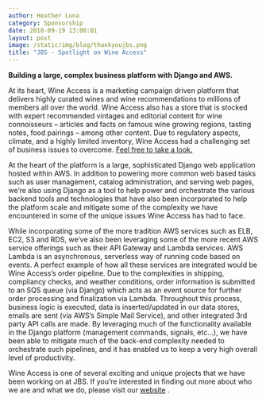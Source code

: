 ```yaml
---
author: Heather Luna
category: Sponsorship
date: 2018-09-19 13:00:01
layout: post
image: /static/img/blog/thankyoujbs.png
title: "JBS - Spotlight on Wine Access"
---
```


**Building a large, complex business platform with Django and AWS.**

At its heart, Wine Access is a marketing campaign driven platform that
delivers highly curated wines and wine recommendations to millions of
members all over the world. Wine Access also has a store that is
stocked with expert recommended vintages and editorial content for wine
connoisseurs – articles and facts on famous wine growing regions,
tasting notes, food pairings – among other content. Due to regulatory
aspects, climate, and a highly limited inventory, Wine Access had a
challenging set of business issues to overcome.
[Feel free to take a look.](https://wineaccess.com/)

At the heart of the platform is a large, sophisticated Django web
application hosted within AWS. In addition to powering more common
web based tasks such as user management, catalog administration,
and serving web pages, we’re also using Django as a tool to help power
and orchestrate the various backend tools and technologies that have
also been incorporated to help the platform scale and mitigate some of
the complexity we have encountered in some of the unique issues
Wine Access has had to face.

While incorporating some of the more tradition AWS services such as
ELB, EC2, S3 and RDS, we’ve also been leveraging some of the more
recent AWS service offerings such as their API Gateway and Lambda
services. AWS Lambda is an asynchronous, serverless way of running
code based on events. A perfect example of how all these services are
integrated would be Wine Access’s order pipeline. Due to the
complexities in shipping, compliancy checks, and weather conditions,
order information is submitted to an SQS queue (via Django) which acts
as an event source for further order processing and finalization via
Lambda. Throughout this process, business logic is executed, data is
inserted/updated in our data stores, emails are sent
(via AWS’s Simple Mail Service), and other integrated 3rd party API
calls are made. By leveraging much of the functionality available
in the Django platform (management commands, signals, etc…), we have
been able to mitigate much of the back-end complexity needed to
orchestrate such pipelines, and it has enabled us to keep a very
high overall level of productivity.

Wine Access is one of several exciting and unique projects that we
have been working on at JBS. If you’re interested in finding out
more about who we are and what we do, please visit our
[website](http://www.jbssolutions.com/) .




